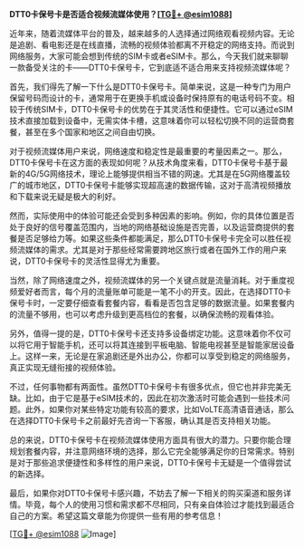 **DTT0卡保号卡是否适合视频流媒体使用？[[TG💪+ @esim1088](https://t.me/s/esim1088)]**

近年来，随着流媒体平台的普及，越来越多的人选择通过网络观看视频内容。无论是追剧、看电影还是在线直播，流畅的视频体验都离不开稳定的网络支持。而说到网络服务，大家可能会想到传统的SIM卡或者eSIM卡。那么，今天我们就来聊聊一款备受关注的卡——DTT0卡保号卡，它到底适不适合用来支持视频流媒体呢？

首先，我们得先了解一下什么是DTT0卡保号卡。简单来说，这是一种专门为用户保留号码而设计的卡，通常用于在更换手机或设备时保持原有的电话号码不变。相较于传统SIM卡，DTT0卡保号卡的优势在于其灵活性和便捷性。它可以通过eSIM技术直接加载到设备中，无需实体卡槽，这意味着你可以轻松切换不同的运营商套餐，甚至在多个国家和地区之间自由切换。

对于视频流媒体用户来说，网络速度和稳定性是最重要的考量因素之一。那么，DTT0卡保号卡在这方面的表现如何呢？从技术角度来看，DTT0卡保号卡基于最新的4G/5G网络技术，理论上能够提供相当不错的网速。尤其是在5G网络覆盖较广的城市地区，DTT0卡保号卡能够实现超高速的数据传输，这对于高清视频播放和下载来说无疑是极大的利好。

然而，实际使用中的体验可能还会受到多种因素的影响。例如，你的具体位置是否处于良好的信号覆盖范围内，当地的网络基础设施是否完善，以及运营商提供的套餐是否足够给力等。如果这些条件都能满足，那么DTT0卡保号卡完全可以胜任视频流媒体的需求。尤其是对于那些经常需要跨地区旅行或者在国外工作的用户来说，DTT0卡保号卡的灵活性显得尤为重要。

当然，除了网络速度之外，视频流媒体的另一个关键点就是流量消耗。对于重度视频爱好者而言，每个月的流量账单可能是一笔不小的开支。因此，在选择DTT0卡保号卡时，一定要仔细查看套餐内容，看看是否包含足够的数据流量。如果套餐内的流量不够用，也可以考虑升级到更高档位的套餐，以确保流畅的观看体验。

另外，值得一提的是，DTT0卡保号卡还支持多设备绑定功能。这意味着你不仅可以将它用于智能手机，还可以将其连接到平板电脑、智能电视甚至是智能家居设备上。这样一来，无论是在家追剧还是外出办公，你都可以享受到稳定的网络服务，真正实现无缝衔接的视频体验。

不过，任何事物都有两面性。虽然DTT0卡保号卡有很多优点，但它也并非完美无缺。比如，由于它是基于eSIM技术的，因此在初次激活时可能会遇到一些技术问题。此外，如果你对某些特定功能有较高的要求，比如VoLTE高清语音通话，那么在选择DTT0卡保号卡之前最好先咨询一下客服，确认其是否支持相关功能。

总的来说，DTT0卡保号卡在视频流媒体使用方面具有很大的潜力。只要你能合理规划套餐内容，并注意网络环境的选择，那么它完全能够满足你的日常需求。特别是对于那些追求便捷性和多样性的用户来说，DTT0卡保号卡无疑是一个值得尝试的新选择。

最后，如果你对DTT0卡保号卡感兴趣，不妨去了解一下相关的购买渠道和服务详情。毕竟，每个人的使用习惯和需求都不尽相同，只有亲自体验过才能找到最适合自己的方案。希望这篇文章能为你提供一些有用的参考信息！

[[TG💪+ @esim1088](https://t.me/s/esim1088) ![Image](https://i.postimg.cc/4NQfJmqS/Snipaste-2025-05-13-00-14-12.png)]